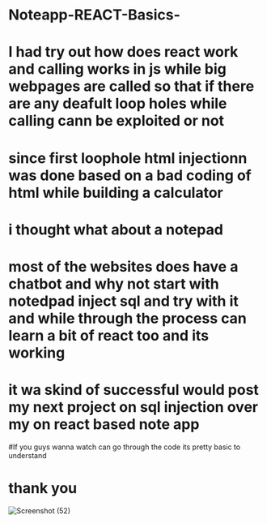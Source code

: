 # Noteapp-REACT-Basics-

# I had try out how does react work and calling works in js while big webpages are called so that if there are any deafult loop holes while calling cann be exploited or not

# since first loophole html injectionn was done based on a bad coding of html while building a calculator

# i thought  what about a notepad 

# most of the websites does have a chatbot and why not start with notedpad inject sql and try with it and while through the process can learn a bit of react too and its working 

# it wa skind of successful would post my next  project on sql injection over my on react based note app

#If you guys wanna watch can go through the code its pretty basic to understand

# thank you


![Screenshot (52)](https://user-images.githubusercontent.com/96373614/178022920-06d775bc-1f60-4d63-bc90-f3875a5ba85d.png)
